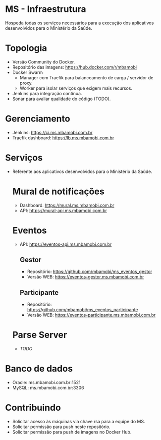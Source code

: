 # MS - Infraestrutura

Hospeda todas os serviços necessários para a execução dos aplicativos desenvolvidos para o Ministério da Saúde.

# Topologia

- Versão Community do Docker.
- Repositório das imagens: https://hub.docker.com/r/mbamobi
- Docker Swarm
	- Manager com Traefik para balanceamento de carga / servidor de proxy.
	- Worker para isolar serviços que exigem mais recursos.
- Jenkins para integração contínua.
- Sonar para avaliar qualidade do código (TODO).

# Gerenciamento
- Jenkins: https://ci.ms.mbamobi.com.br
- Traefik dashboard: https://lb.ms.mbamobi.com.br

# Serviços
- Referente aos aplicativos desenvolvidos para o Ministério da Saúde.
    # Mural de notificações
    - Dashboard: https://mural.ms.mbamobi.com.br
    - API: https://mural-api.ms.mbamobi.com.br
    
    # Eventos
    - API: https://eventos-api.ms.mbamobi.com.br
        ## Gestor
        - Repositório: https://github.com/mbamobi/ms_eventos_gestor
        - Versão WEB: https://eventos-gestor.ms.mbamobi.com.br
    
        ## Participante
        - Repositório: https://github.com/mbamobi/ms_eventos_participante
        - Versão WEB: https://eventos-participante.ms.mbamobi.com.br
    
    # Parse Server
    - _TODO_

# Banco de dados
- Oracle: ms.mbamobi.com.br:1521
- MySQL: ms.mbamobi.com.br:3306

# Contribuindo
- Solicitar acesso às máquinas via chave rsa para a equipe do MS.
- Solicitar permissão para push neste repositório.
- Solicitar permissão para push de imagens no Docker Hub.
